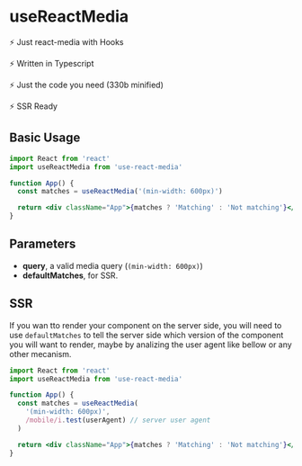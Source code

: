 # useReactMedia

⚡ Just react-media with Hooks

⚡ Written in Typescript

⚡ Just the code you need (330b minified)

⚡ SSR Ready

## Basic Usage

```jsx
import React from 'react'
import useReactMedia from 'use-react-media'

function App() {
  const matches = useReactMedia('(min-width: 600px)')

  return <div className="App">{matches ? 'Matching' : 'Not matching'}</div>
}
```

## Parameters

- **query**, a valid media query (`(min-width: 600px)`)
- **defaultMatches**, for SSR.

## SSR

If you wan tto render your component on the server side, you will need to use `defaultMatches` to tell the server side which version of the component you will want to render, maybe by analizing the user agent like bellow or any other mecanism.

```jsx
import React from 'react'
import useReactMedia from 'use-react-media'

function App() {
  const matches = useReactMedia(
    '(min-width: 600px)',
    /mobile/i.test(userAgent) // server user agent
  )

  return <div className="App">{matches ? 'Matching' : 'Not matching'}</div>
}
```
